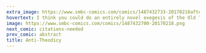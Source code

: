 ```yaml
---
extra_image: https://www.smbc-comics.com/comics/1487432733-20170218after.png
hovertext: I think you could do an entirely novel exegesis of the Old Testament based around this premise.
image: https://www.smbc-comics.com/comics/1487432700-20170218.png
next_comic: citations-needed
prev_comic: abstract
title: Anti-Theodicy
---
```


